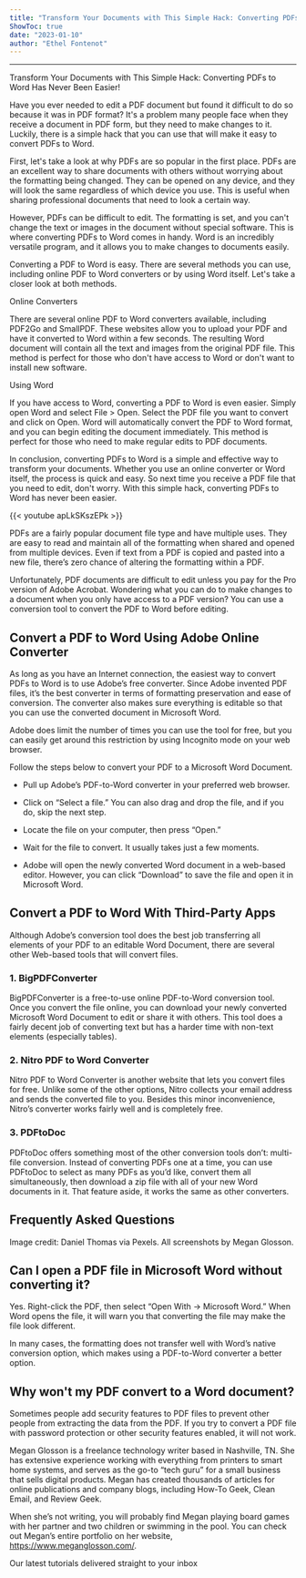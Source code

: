 ```yaml
---
title: "Transform Your Documents with This Simple Hack: Converting PDFs to Word Has Never Been Easier!"
ShowToc: true 
date: "2023-01-10"
author: "Ethel Fontenot"
---
```

*****
Transform Your Documents with This Simple Hack: Converting PDFs to Word Has Never Been Easier!

Have you ever needed to edit a PDF document but found it difficult to do so because it was in PDF format? It's a problem many people face when they receive a document in PDF form, but they need to make changes to it. Luckily, there is a simple hack that you can use that will make it easy to convert PDFs to Word.

First, let's take a look at why PDFs are so popular in the first place. PDFs are an excellent way to share documents with others without worrying about the formatting being changed. They can be opened on any device, and they will look the same regardless of which device you use. This is useful when sharing professional documents that need to look a certain way.

However, PDFs can be difficult to edit. The formatting is set, and you can't change the text or images in the document without special software. This is where converting PDFs to Word comes in handy. Word is an incredibly versatile program, and it allows you to make changes to documents easily.

Converting a PDF to Word is easy. There are several methods you can use, including online PDF to Word converters or by using Word itself. Let's take a closer look at both methods.

Online Converters

There are several online PDF to Word converters available, including PDF2Go and SmallPDF. These websites allow you to upload your PDF and have it converted to Word within a few seconds. The resulting Word document will contain all the text and images from the original PDF file. This method is perfect for those who don't have access to Word or don't want to install new software.

Using Word

If you have access to Word, converting a PDF to Word is even easier. Simply open Word and select File > Open. Select the PDF file you want to convert and click on Open. Word will automatically convert the PDF to Word format, and you can begin editing the document immediately. This method is perfect for those who need to make regular edits to PDF documents.

In conclusion, converting PDFs to Word is a simple and effective way to transform your documents. Whether you use an online converter or Word itself, the process is quick and easy. So next time you receive a PDF file that you need to edit, don't worry. With this simple hack, converting PDFs to Word has never been easier.

{{< youtube apLkSKszEPk >}} 



PDFs are a fairly popular document file type and have multiple uses. They are easy to read and maintain all of the formatting when shared and opened from multiple devices. Even if text from a PDF is copied and pasted into a new file, there’s zero chance of altering the formatting within a PDF.
 
Unfortunately, PDF documents are difficult to edit unless you pay for the Pro version of Adobe Acrobat. Wondering what you can do to make changes to a document when you only have access to a PDF version? You can use a conversion tool to convert the PDF to Word before editing.
 
## Convert a PDF to Word Using Adobe Online Converter
 
As long as you have an Internet connection, the easiest way to convert PDFs to Word is to use Adobe’s free converter. Since Adobe invented PDF files, it’s the best converter in terms of formatting preservation and ease of conversion. The converter also makes sure everything is editable so that you can use the converted document in Microsoft Word. 
 
Adobe does limit the number of times you can use the tool for free, but you can easily get around this restriction by using Incognito mode on your web browser.
 
Follow the steps below to convert your PDF to a Microsoft Word Document.
 
- Pull up Adobe’s PDF-to-Word converter in your preferred web browser.

 
- Click on “Select a file.” You can also drag and drop the file, and if you  do, skip the next step.

 
- Locate the file on your computer, then press “Open.”

 
- Wait for the file to convert. It usually takes just a few moments.

 
- Adobe will open the newly converted Word document in a web-based editor. However, you can click “Download” to save the file and open it in Microsoft Word.

 
## Convert a PDF to Word With Third-Party Apps
 
Although Adobe’s conversion tool does the best job transferring all elements of your PDF to an editable Word Document, there are several other Web-based tools that will convert files.
 
### 1. BigPDFConverter
 
BigPDFConverter is a free-to-use online PDF-to-Word conversion tool. Once you convert the file online, you can download your newly converted Microsoft Word Document to edit or share it with others. This tool does a fairly decent job of converting text but has a harder time with non-text elements (especially tables).
 
### 2. Nitro PDF to Word Converter
 
Nitro PDF to Word Converter is another website that lets you convert files for free. Unlike some of the other options, Nitro collects your email address and sends the converted file to you. Besides this minor inconvenience, Nitro’s converter works fairly well and is completely free.
 
### 3. PDFtoDoc
 
PDFtoDoc offers something most of the other conversion tools don’t: multi-file conversion. Instead of converting PDFs one at a time, you can use PDFtoDoc to select as many PDFs as you’d like, convert them all simultaneously, then download a zip file with all of your new Word documents in it. That feature aside, it works the same as other converters.
 
## Frequently Asked Questions
 
Image credit: Daniel Thomas via Pexels.  All screenshots by Megan Glosson.
 
## Can I open a PDF file in Microsoft Word without converting it?
 
Yes. Right-click the PDF, then select “Open With -> Microsoft Word.” When Word opens the file, it will warn you that converting the file may make the file look different. 
 
In many cases, the formatting does not transfer well with Word’s native conversion option, which makes using a PDF-to-Word converter a better option.
 
## Why won't my PDF convert to a Word document?
 
Sometimes people add security features to PDF files to prevent other people from extracting the data from the PDF. If you try to convert a PDF file with password protection or other security features enabled, it will not work.
 
Megan Glosson is a freelance technology writer based in Nashville, TN. She has extensive experience working with everything from printers to smart home systems, and serves as the go-to “tech guru” for a small business that sells digital products. Megan has created thousands of articles for online publications and company blogs, including How-To Geek, Clean Email, and Review Geek. 



When she’s not writing, you will probably find Megan playing board games with her partner and two children or swimming in the pool.  You can check out Megan’s entire portfolio on her website, https://www.meganglosson.com/.
 
Our latest tutorials delivered straight to your inbox




